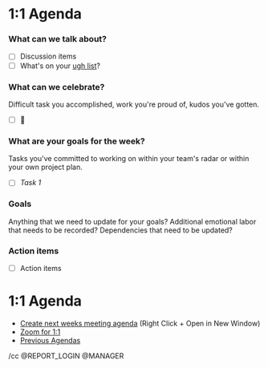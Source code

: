 # 1:1 Agenda

### What can we talk about?
- [ ] Discussion items
- [ ] What's on your [ugh list](https://medium.com/@robertwiblin/ugh-fields-or-why-you-can-t-even-bear-to-think-about-that-task-5941837dac62)? 

### What can we celebrate?
Difficult task you accomplished, work you're proud of, kudos you've gotten.
- [ ] :tada:

### What are your goals for the week?
Tasks you've committed to working on within your team's radar or within your own project plan.
- [ ] _Task 1_


### Goals
Anything that we need to update for your goals? Additional emotional labor that needs to be recorded? Dependencies that need to be updated?


### Action items
- [ ] Action items

# 1:1 Agenda
* [Create next weeks meeting agenda](https://github.com/REPO/REPORT_LOGIN/issues/new?template=one-on-one-agenda.md&title=1:1%20Agenda,%20MM/DD/YYYY&labels=Agendas) (Right Click + Open in New Window)
* [Zoom for 1:1](https://github.zoom.us/j/ZOOM_ID)
* [Previous Agendas](https://github.com/REPO/REPORT_LOGIN/issues?utf8=%E2%9C%93&q=is%3Aissue%201%3A1%20Agenda)

/cc @REPORT_LOGIN @MANAGER
